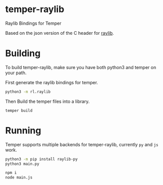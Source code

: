 # temper-raylib
Raylib Bindings for Temper

Based on the json version of the C header for [raylib].

# Building

To build temper-raylib, make sure you have both python3 and temper on your path.

First generate the raylib bindings for temper.
```sh
python3 -m rl.raylib
```

Then Build the temper files into a library.
```
temper build
```

# Running

Temper supports multiple backends for temper-raylib, currently `py` and `js` work.

```sh
python3 -m pip install raylib-py
python3 main.py
```

```sh
npm i
node main.js
```

[raylib]: https://www.raylib.com/
